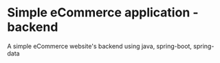 # Simple eCommerce application - backend

A simple eCommerce website's backend using java, spring-boot, spring-data
